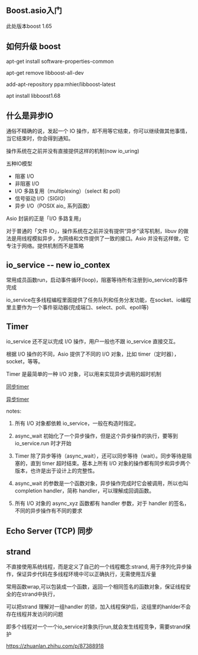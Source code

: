 ## Boost.asio入门

此处版本boost 1.65

## 如何升级 boost

apt-get install software-properties-common

apt-get remove libboost-all-dev

add-apt-repository ppa:mhier/libboost-latest

apt install libboost1.68

## 什么是异步IO

通俗不精确的说，发起一个 IO 操作，却不用等它结束，你可以继续做其他事情，当它结束时，你会得到通知。

操作系统在之前并没有直接提供这样的机制(now io_uring)

五种IO模型

- 阻塞 I/O
- 非阻塞 I/O
- I/O 多路复用（multiplexing）（select 和 poll）
- 信号驱动 I/O（SIGIO）
- 异步 I/O（POSIX aio_ 系列函数）

Asio 封装的正是「I/O 多路复用」

对于普通的「文件 IO」，操作系统在之前并没有提供“异步”读写机制，libuv 的做法是用线程模拟异步，为网络和文件提供了一致的接口。Asio 并没有这样做，它专注于网络。提供机制而不是策略

## io_service -- new io_contex

常用成员函数run，启动事件循环(loop)，阻塞等待所有注册到io_service的事件完成

io_service在多线程编程里面提供了任务队列和任务分发功能，在socket、io编程里主要作为一个事件驱动器(完成端口、select、poll、epoll等)

## Timer 

io_service 还不足以完成 I/O 操作，用户一般也不跟 io_service 直接交互。

根据 I/O 操作的不同，Asio 提供了不同的 I/O 对象，比如 timer（定时器），socket，等等。

Timer 是最简单的一种 I/O 对象，可以用来实现异步调用的超时机制

[同步timer](../src/01_syn_timer.cc)

[异步timer](../src/02_async_timer.cc)

notes:

1. 所有 I/O 对象都依赖 io_service，一般在构造时指定。

2. async_wait 初始化了一个异步操作，但是这个异步操作的执行，要等到 io_service.run 时才开始

3. Timer 除了异步等待（async_wait），还可以同步等待（wait）。同步等待是阻塞的，直到 timer 超时结束。基本上所有 I/O 对象的操作都有同步和异步两个版本，也许是出于设计上的完整性。

4. async_wait 的参数是一个函数对象，异步操作完成时它会被调用，所以也叫 completion handler，简称 handler，可以理解成回调函数。

5. 所有 I/O 对象的 async_xyz 函数都有 handler 参数，对于 handler 的签名，不同的异步操作有不同的要求

## Echo Server (TCP) 同步






## strand 

不直接使用系统线程，而是定义了自己的一个线程概念:strand, 用于序列化异步操作，保证异步代码在多线程环境中可以正确执行，无需使用互斥量

常用函数wrap,可以包装成一个函数，返回一个相同签名的函数对象，保证线程安全的在strand中执行，

可以把strand 理解对一组handler 的锁，加入线程保护后，这组里的hanlder不会存在线程并发访问的问题

即多个线程对一个一个io_service对象执行run,就会发生线程竞争，需要strand保护

https://zhuanlan.zhihu.com/p/87388918